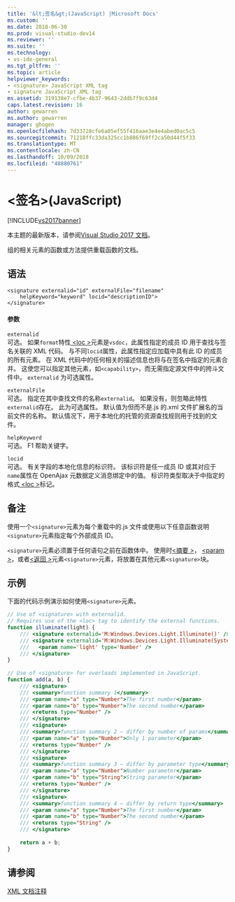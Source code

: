 ```yaml
---
title: '&lt;签名&gt;(JavaScript) |Microsoft Docs'
ms.custom: ''
ms.date: 2018-06-30
ms.prod: visual-studio-dev14
ms.reviewer: ''
ms.suite: ''
ms.technology:
- vs-ide-general
ms.tgt_pltfrm: ''
ms.topic: article
helpviewer_keywords:
- <signature> JavaScript XML tag
- signature JavaScript XML tag
ms.assetid: 319138e7-cfbe-4b37-9643-2ddb7f9c63d4
caps.latest.revision: 16
author: gewarren
ms.author: gewarren
manager: ghogen
ms.openlocfilehash: 7d33728cfe6a05ef55f416aae3e4e4abed0ac5c5
ms.sourcegitcommit: 71218ffc33da325cc1b886f69ff2ca50d44f5f33
ms.translationtype: MT
ms.contentlocale: zh-CN
ms.lasthandoff: 10/09/2018
ms.locfileid: "48880761"
---
```

# <a name="ltsignaturegt-javascript"></a>&lt;签名&gt;(JavaScript)
[!INCLUDE[vs2017banner](../includes/vs2017banner.md)]

本主题的最新版本，请参阅[Visual Studio 2017 文档](/visualstudio/)。  
  
组的相关元素的函数或方法提供重载函数的文档。  
  
## <a name="syntax"></a>语法  
  
```  
<signature externalid="id" externalFile="filename"  
    helpKeyword="keyword" locid="descriptionID">  
</signature>   
```  
  
#### <a name="parameters"></a>参数  
 `externalid`  
 可选。 如果`format`特性[ \<loc >](../ide/loc-javascript.md)元素是`vsdoc`，此属性指定的成员 ID 用于查找与签名关联的 XML 代码。 与不同`locid`属性，此属性指定应加载中具有此 ID 的成员的所有元素。 在 XML 代码中的任何相关的描述信息也将与在签名中指定的元素合并。 这使您可以指定其他元素，如`<capability>`，而无需指定源文件中的挎斗文件中。 `externalid` 为可选属性。  
  
 `externalFile`  
 可选。 指定在其中查找文件的名称`externalid`。 如果没有，则忽略此特性`externalid`存在。 此为可选属性。 默认值为但而不是.js 的.xml 文件扩展名的当前文件的名称。 默认情况下，用于本地化的托管的资源查找规则用于找到的文件。  
  
 `helpKeyword`  
 可选。 F1 帮助关键字。  
  
 `locid`  
 可选。 有关字段的本地化信息的标识符。 该标识符是任一成员 ID 或其对应于`name`属性在 OpenAjax 元数据定义消息绑定中的值。 标识符类型取决于中指定的格式[ \<loc >](../ide/loc-javascript.md)标记。  
  
## <a name="remarks"></a>备注  
 使用一个`<signature>`元素为每个重载中的.js 文件或使用以下任意函数说明`<signature>`元素指定每个外部成员 ID。  
  
 `<signature>`元素必须置于任何语句之前在函数体中。 使用时[\<摘要 >](../ide/summary-javascript.md)， [ \<param >](../ide/param-javascript.md)，或者[\<返回 >](../ide/returns-javascript.md)元素`<signature>`元素，将放置在其他元素`<signature>`块。  
  
## <a name="example"></a>示例  
 下面的代码示例演示如何使用`<signature>`元素。  
  
```javascript  
// Use of <signature> with externalid.  
// Requires use of the <loc> tag to identify the external functions.  
function illuminate(light) {  
    /// <signature externalid='M:Windows.Devices.Light.Illuminate()' />  
    /// <signature externalid='M:Windows.Devices.Light.Illuminate(System.Int32)'>  
    ///   <param name='light' type='Number' />  
    /// </signature>  
}  
  
// Use of <signature> for overloads implemented in JavaScript.  
function add(a, b) {  
    /// <signature>  
    /// <summary>function summary 1</summary>  
    /// <param name="a" type="Number">The first number</param>  
    /// <param name="b" type="Number">The second number</param>  
    /// <returns type="Number" />  
    /// </signature>  
    /// <signature>  
    /// <summary>function summary 2 – differ by number of params</summary>  
    /// <param name="a" type="Number">Only 1 parameter</param>  
    /// <returns type="Number" />  
    /// </signature>  
    /// <signature>  
    /// <summary>function summary 3 – differ by parameter type</summary>  
    /// <param name="a" type="Number">Number parameter</param>  
    /// <param name="b" type="String">String parameter</param>  
    /// <returns type="Number" />  
    /// </signature>  
    /// <signature>  
    /// <summary>function summary 4 – differ by return type</summary>  
    /// <param name="a" type="Number">The first number</param>  
    /// <param name="b" type="Number">The second number</param>  
    /// <returns type="String" />  
    /// </signature>  
  
    return a + b;  
}  
```  
  
## <a name="see-also"></a>请参阅  
 [XML 文档注释](../ide/xml-documentation-comments-javascript.md)



